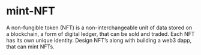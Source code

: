 # mint-NFT
A non-fungible token (NFT) is a non-interchangeable unit of data stored on a blockchain, a form of digital ledger, that can be sold and traded. Each NFT has its own unique identity. Design NFT’s along with building a web3 dapp, that can mint NFTs.
